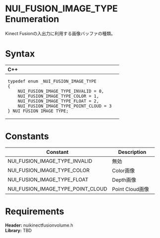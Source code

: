 NUI\_FUSION\_IMAGE\_TYPE Enumeration  
====================================  

Kinect Fusionの入出力に利用する画像バッファの種類。 <span id="syntaxSection"></span>

Syntax  
======  

<table>
<colgroup>
<col width="100%" />
</colgroup>
<thead>
<tr class="header">
<th align="left">C++</th>
</tr>
</thead>
<tbody>
<tr class="odd">
<td align="left"><pre><code>typedef enum _NUI_FUSION_IMAGE_TYPE  
{  
    NUI_FUSION_IMAGE_TYPE_INVALID = 0,  
    NUI_FUSION_IMAGE_TYPE_COLOR = 1,  
    NUI_FUSION_IMAGE_TYPE_FLOAT = 2,  
    NUI_FUSION_IMAGE_TYPE_POINT_CLOUD = 3  
} NUI_FUSION_IMAGE_TYPE;</code></pre></td>
</tr>
</tbody>
</table>

<span id="ID4EBB"></span>

Constants  
=========  

| Constant                               | Description        |
|----------------------------------------|--------------------|
| NUI\_FUSION\_IMAGE\_TYPE\_INVALID      | 無効               |
| NUI\_FUSION\_IMAGE\_TYPE\_COLOR        | Color画像          |
| NUI\_FUSION\_IMAGE\_TYPE\_FLOAT        | Depth画像 　　　      |
| NUI\_FUSION\_IMAGE\_TYPE\_POINT\_CLOUD | Point Cloud画像    |

<span id="requirements"></span>

Requirements  
============  

**Header:** nuikinectfusionvolume.h  
**Library:** TBD  



<!--Please do not edit the data in the comment block below.-->
<!--
TOCTitle : NUI_FUSION_IMAGE_TYPE Enumeration
RLTitle : NUI_FUSION_IMAGE_TYPE Enumeration
KeywordK : NUI_FUSION_IMAGE_TYPE enumeration
HelpPriority : 2
KeywordF : NUI_FUSION_IMAGE_TYPE
KeywordF : Microsoft.Kinect.nuikinectfusionvolume.NUI_FUSION_IMAGE_TYPE
KeywordA : T:Microsoft.Kinect.nuikinectfusionvolume.NUI_FUSION_IMAGE_TYPE
AssetID : T:Microsoft.Kinect.nuikinectfusionvolume.NUI_FUSION_IMAGE_TYPE
Locale : en-us
CommunityContent : 1
APIType : Managed
APILocation : 
APIName : Microsoft.Kinect.nuikinectfusionvolume.NUI_FUSION_IMAGE_TYPE
TargetOS : Windows
TopicType : kbSyntax
DevLang : C++
DocSet : K4Wv2
ProjType : K4Wv2Proj
Technology : Kinect for Windows
Product : Kinect for Windows SDK v2
productversion : 20
-->
